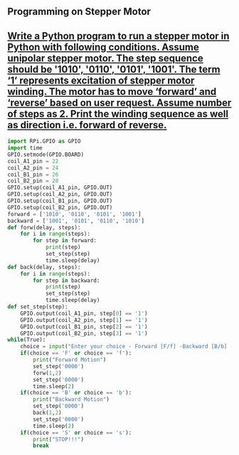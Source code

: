 ## Programming on Stepper Motor
## [Write a Python program to run a stepper motor in Python with following conditions. Assume unipolar stepper motor. The step sequence should be '1010', '0110', '0101', '1001'. The term ‘1’ represents excitation of stepper motor winding. The motor has to move ‘forward’ and ‘reverse’ based on user request. Assume number of steps as 2. Print the winding sequence as well as direction i.e. forward of reverse.](https://create.withcode.uk/python/MyF)
```python
import RPi.GPIO as GPIO
import time
GPIO.setmode(GPIO.BOARD)
coil_A1_pin = 22
coil_A2_pin = 24
coil_B1_pin = 26
coil_B2_pin = 28
GPIO.setup(coil_A1_pin, GPIO.OUT)
GPIO.setup(coil_A2_pin, GPIO.OUT)
GPIO.setup(coil_B1_pin, GPIO.OUT)
GPIO.setup(coil_B2_pin, GPIO.OUT)
forward = ['1010', '0110', '0101', '1001']
backward = ['1001', '0101', '0110', '1010']
def forw(delay, steps):
    for i in range(steps):
        for step in forward:
            print(step)
            set_step(step)
            time.sleep(delay)
def back(delay, steps):
    for i in range(steps):
        for step in backward:
            print(step)
            set_step(step)
            time.sleep(delay)
def set_step(step):
    GPIO.output(coil_A1_pin, step[0] == '1')
    GPIO.output(coil_A2_pin, step[1] == '1')
    GPIO.output(coil_B1_pin, step[2] == '1')
    GPIO.output(coil_B2_pin, step[3] == '1')
while(True):
    choice = input("Enter your choice - Forward [F/f] -Backward [B/b] - Stop [S/s]: ")
    if(choice == 'F' or choice == 'f'):
        print("Forward Motion")
        set_step('0000')
        forw(1,2)
        set_step('0000')
        time.sleep(2)
    if(choice == 'B' or choice == 'b'):
        print("Backward Motion")
        set_step('0000')
        back(1,2)
        set_step('0000')
        time.sleep(2)
    if(choice == 'S' or choice == 's'):
        print("STOP!!!")
        break
```